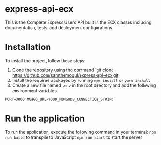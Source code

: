 # express-api-ecx

This is the Complete Express Users API built in the ECX classes including documentation, tests, and deployment configurations

# Installation
To install the project, follow these steps:
1. Clone the repository using the command `git clone https://github.com/samthemogul/express-api-ecx.git
2. Install the required packages by running 
`npm install` 
or 
`yarn install`
3. Create a new file named `.env` in the root directory and add the following environment variables

`PORT=3000
MONGO_URL=YOUR_MONGODB_CONNECTION_STRING
`
# Run the application
To run the application, execute the following command in your terminal:
`npm run build` to transpile to JavaScript
`npm run start` to start the server

